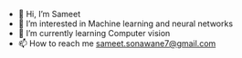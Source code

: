 - 👋 Hi, I’m Sameet
- 👀 I’m interested in Machine learning and neural networks
- 🌱 I’m currently learning Computer vision
- 📫 How to reach me sameet.sonawane7@gmail.com

<!---
sameet96/sameet96 is a ✨ special ✨ repository because its `README.md` (this file) appears on your GitHub profile.
You can click the Preview link to take a look at your changes.
--->
